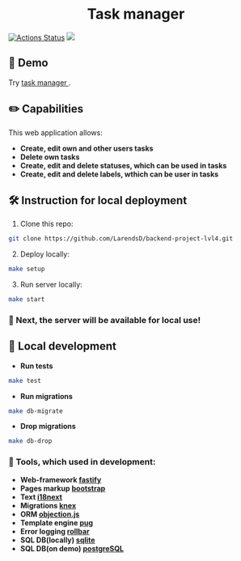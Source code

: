 <h1 align="center">
  Task manager
</h1>

[![Actions Status](https://github.com/LarendsD/backend-project-lvl4/workflows/hexlet-check/badge.svg)](https://github.com/LarendsD/backend-project-lvl4/actions)
<a href="https://codeclimate.com/github/LarendsD/backend-project-lvl4/maintainability"><img src="https://api.codeclimate.com/v1/badges/c4a9e975fd756a6b2447/maintainability" /></a>

## :mag_right: Demo ##
Try <a href=https://task-manager-j7cr.onrender.com/> task manager </a>.

## :pencil2: Capabilities ##
This web application allows:
- **Create, edit own and other users tasks**
- **Delete own tasks**
- **Create, edit and delete statuses, which can be used in tasks**
- **Create, edit and delete labels, wthich can be user in tasks**
## 🛠️ Instruction for local deployment ##
1. Clone this repo:
```bash
git clone https://github.com/LarendsD/backend-project-lvl4.git
```
2. Deploy locally:
```bash
make setup
```
3. Run server locally:
```bash
make start
```
### :checkered_flag: Next, the server will be available for local use!

## :large_blue_circle: Local development ##
- **Run tests**
```bash
make test
```
- **Run migrations**
```bash
make db-migrate
```

- **Drop migrations**
```bash
make db-drop
```

### :wrench: Tools, which used in development:
- **Web-framework <a href=https://www.fastify.io>fastify</a>**
- **Pages markup <a href=https://getbootstrap.com/>bootstrap</a>**
- **Text <a href=https://www.i18next.com/>i18next</a>**
- **Migrations <a href=https://knexjs.org/>knex</a>**
- **ORM <a href=https://vincit.github.io/objection.js/>objection.js</a>**
- **Template engine <a href=https://pugjs.org/>pug</a>**
- **Error logging <a href=https://rollbar.com/>rollbar</a>**
- **SQL DB(locally) <a href=https://www.sqlite.org/index.html>sqlite</a>**
- **SQL DB(on demo) <a href=https://www.postgresql.org/>postgreSQL</a>**
